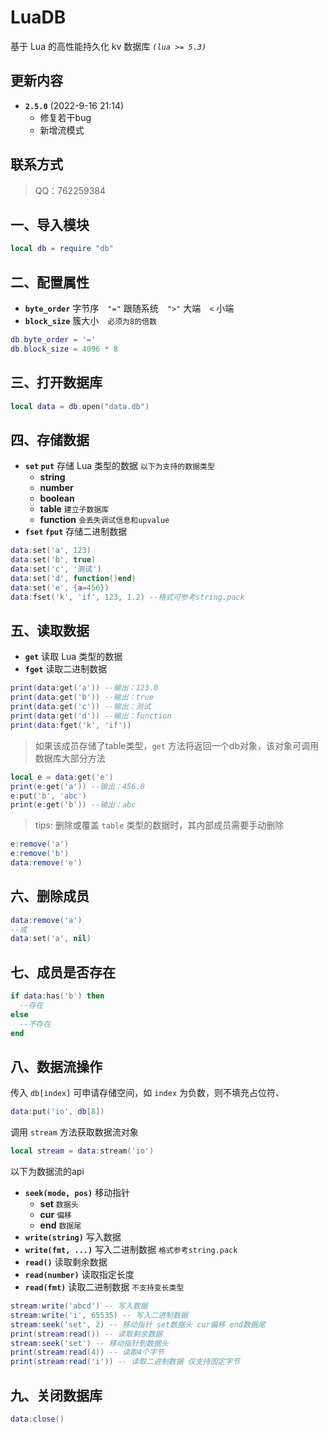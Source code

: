 # LuaDB
基于 Lua 的高性能持久化 kv 数据库 *`(lua >= 5.3)`*

## 更新内容
- **`2.5.0`** (2022-9-16 21:14)
  + 修复若干bug
  + 新增流模式

## 联系方式
> QQ：762259384

## 一、导入模块
``` lua
local db = require "db"
```

## 二、配置属性
- **`byte_order`** 字节序&ensp;&ensp;`"="` 跟随系统&ensp;&ensp;`">"` 大端&ensp;&ensp;`<` 小端
- **`block_size`** 簇大小&ensp;&ensp;`必须为8的倍数`
```lua
db.byte_order = '='
db.block_size = 4096 * 8
```

## 三、打开数据库
``` lua
local data = db.open("data.db")
```

## 四、存储数据
- **`set` `put`** 存储 Lua 类型的数据
  `以下为支持的数据类型`
  + **string**
  + **number**
  + **boolean**
  + **table** `建立子数据库`
  + **function** `会丢失调试信息和upvalue`
- **`fset` `fput`** 存储二进制数据
```lua
data:set('a', 123)
data:set('b', true)
data:set('c', '测试')
data:set('d', function()end)
data:set('e', {a=456})
data:fset('k', 'if', 123, 1.2) --格式可参考string.pack
```

## 五、读取数据
- **`get`** 读取 Lua 类型的数据
- **`fget`** 读取二进制数据
```lua
print(data:get('a')) --输出：123.0
print(data:get('b')) --输出：true
print(data:get('c')) --输出：测试
print(data:get('d')) --输出：function
print(data:fget('k', 'if'))
```
> 如果该成员存储了table类型，`get` 方法将返回一个db对象，该对象可调用数据库大部分方法
```lua
local e = data:get('e')
print(e:get('a')) --输出：456.0
e:put('b', 'abc')
print(e:get('b')) --输出：abc
```
> tips: 删除或覆盖 `table` 类型的数据时，其内部成员需要手动删除
```lua
e:remove('a')
e:remove('b')
data:remove('e')
```

## 六、删除成员
``` lua
data:remove('a')
--或
data:set('a', nil)
```

## 七、成员是否存在
``` lua
if data:has('b') then
  --存在
else
  --不存在
end
```

## 八、数据流操作
传入 `db[index]` 可申请存储空间，如 `index` 为负数，则不填充占位符、
```lua
data:put('io', db[8])
```
调用 `stream` 方法获取数据流对象
```lua
local stream = data:stream('io')
```
以下为数据流的api
- **`seek(mode, pos)`** 移动指针
  + **set** `数据头`
  + **cur** `偏移`
  + **end** `数据尾`
- **`write(string)`** 写入数据
- **`write(fmt, ...)`** 写入二进制数据 `格式参考string.pack`
- **`read()`** 读取剩余数据
- **`read(number)`** 读取指定长度
- **`read(fmt)`** 读取二进制数据 `不支持变长类型`

```lua
stream:write('abcd') -- 写入数据
stream:write('i', 65535) -- 写入二进制数据
stream:seek('set', 2) -- 移动指针 set数据头 cur偏移 end数据尾
print(stream:read()) -- 读取剩余数据
stream:seek('set') -- 移动指针到数据头
print(stream:read(4)) -- 读取4个字节
print(stream:read('i')) -- 读取二进制数据 仅支持固定字节
```

## 九、关闭数据库
```lua
data:close()
```
